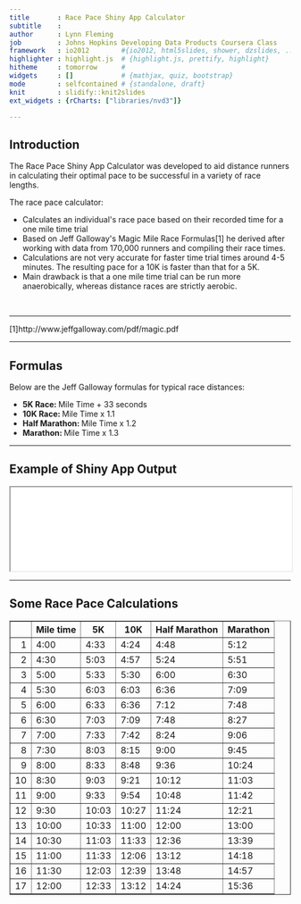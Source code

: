 ```yaml
---
title       : Race Pace Shiny App Calculator
subtitle    : 
author      : Lynn Fleming
job         : Johns Hopkins Developing Data Products Coursera Class
framework   : io2012        #{io2012, html5slides, shower, dzslides, ...}
highlighter : highlight.js  # {highlight.js, prettify, highlight}
hitheme     : tomorrow      # 
widgets     : []            # {mathjax, quiz, bootstrap}
mode        : selfcontained # {standalone, draft}
knit        : slidify::knit2slides
ext_widgets : {rCharts: ["libraries/nvd3"]}

---
```




## Introduction

<p>
The Race Pace Shiny App Calculator was developed to aid distance runners in calculating their optimal pace to be successful in a variety of race lengths.
</p>
<p>
The race pace calculator:
 <ul>
   <li>
Calculates an individual's race pace based on their recorded time for a one mile time trial
   </li>
   <li>
Based on Jeff Galloway's Magic Mile Race Formulas[1] he derived after working with data from 170,000 runners and compiling their race times.
   </li>
   <li>
Calculations are not very accurate for faster time trial times around 4-5 minutes. The resulting pace for a 10K is faster than that for a 5K.
   </li>
   <li>
Main drawback is that a one mile time trial can be run more anaerobically, whereas distance races are strictly aerobic.
   </li>
 </ul>
</p>
<br>
<hr>
[1]http://www.jeffgalloway.com/pdf/magic.pdf

---

## Formulas

Below are the Jeff Galloway formulas for typical race distances:

<ul>
  <li>
    <b>5K Race: </b>Mile Time + 33 seconds
  </li>
  <li>
    <b>10K Race: </b>Mile Time x 1.1
  </li>
  <li>
    <b>Half Marathon: </b>Mile Time x 1.2
  </li>
  <li>
    <b>Marathon: </b>Mile Time x 1.3
  </li>
</ul>

---

## Example of Shiny App Output

<iframe src="RacePaceShinyApp.png" width='100%'></iframe>

---

## Some Race Pace Calculations

<!-- html table generated in R 3.3.1 by xtable 1.8-2 package -->
<!-- Wed Sep 21 14:35:31 2016 -->
<table border=1>
<tr> <th>  </th> <th> Mile time </th> <th> 5K </th> <th> 10K </th> <th> Half Marathon </th> <th> Marathon </th>  </tr>
  <tr> <td align="right"> 1 </td> <td> 4:00 </td> <td> 4:33 </td> <td> 4:24 </td> <td> 4:48 </td> <td> 5:12 </td> </tr>
  <tr> <td align="right"> 2 </td> <td> 4:30 </td> <td> 5:03 </td> <td> 4:57 </td> <td> 5:24 </td> <td> 5:51 </td> </tr>
  <tr> <td align="right"> 3 </td> <td> 5:00 </td> <td> 5:33 </td> <td> 5:30 </td> <td> 6:00 </td> <td> 6:30 </td> </tr>
  <tr> <td align="right"> 4 </td> <td> 5:30 </td> <td> 6:03 </td> <td> 6:03 </td> <td> 6:36 </td> <td> 7:09 </td> </tr>
  <tr> <td align="right"> 5 </td> <td> 6:00 </td> <td> 6:33 </td> <td> 6:36 </td> <td> 7:12 </td> <td> 7:48 </td> </tr>
  <tr> <td align="right"> 6 </td> <td> 6:30 </td> <td> 7:03 </td> <td> 7:09 </td> <td> 7:48 </td> <td> 8:27 </td> </tr>
  <tr> <td align="right"> 7 </td> <td> 7:00 </td> <td> 7:33 </td> <td> 7:42 </td> <td> 8:24 </td> <td> 9:06 </td> </tr>
  <tr> <td align="right"> 8 </td> <td> 7:30 </td> <td> 8:03 </td> <td> 8:15 </td> <td> 9:00 </td> <td> 9:45 </td> </tr>
  <tr> <td align="right"> 9 </td> <td> 8:00 </td> <td> 8:33 </td> <td> 8:48 </td> <td> 9:36 </td> <td> 10:24 </td> </tr>
  <tr> <td align="right"> 10 </td> <td> 8:30 </td> <td> 9:03 </td> <td> 9:21 </td> <td> 10:12 </td> <td> 11:03 </td> </tr>
  <tr> <td align="right"> 11 </td> <td> 9:00 </td> <td> 9:33 </td> <td> 9:54 </td> <td> 10:48 </td> <td> 11:42 </td> </tr>
  <tr> <td align="right"> 12 </td> <td> 9:30 </td> <td> 10:03 </td> <td> 10:27 </td> <td> 11:24 </td> <td> 12:21 </td> </tr>
  <tr> <td align="right"> 13 </td> <td> 10:00 </td> <td> 10:33 </td> <td> 11:00 </td> <td> 12:00 </td> <td> 13:00 </td> </tr>
  <tr> <td align="right"> 14 </td> <td> 10:30 </td> <td> 11:03 </td> <td> 11:33 </td> <td> 12:36 </td> <td> 13:39 </td> </tr>
  <tr> <td align="right"> 15 </td> <td> 11:00 </td> <td> 11:33 </td> <td> 12:06 </td> <td> 13:12 </td> <td> 14:18 </td> </tr>
  <tr> <td align="right"> 16 </td> <td> 11:30 </td> <td> 12:03 </td> <td> 12:39 </td> <td> 13:48 </td> <td> 14:57 </td> </tr>
  <tr> <td align="right"> 17 </td> <td> 12:00 </td> <td> 12:33 </td> <td> 13:12 </td> <td> 14:24 </td> <td> 15:36 </td> </tr>
   </table>









